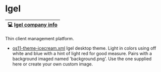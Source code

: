 # Igel
|:computer: [Igel company info](https://igel.com)|
---|

Thin client management platform.

- [os11-theme-icecream.xml](os11-theme-icecream.xml)
Igel desktop theme. Light in colors using off white and blue with a hint of light red for good measure. Pairs with a background imaged named 'background.png'. Use the one supplied here or create your own custom image.
